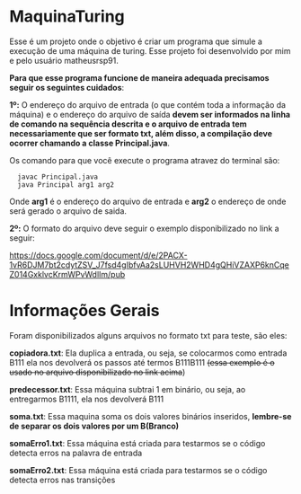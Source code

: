 # MaquinaTuring
Esse é um projeto onde o objetivo é criar um programa que simule a execução de uma máquina de turing. Esse projeto foi desenvolvido por mim e pelo usuário matheusrsp91.

**Para que esse programa funcione de maneira adequada precisamos seguir os seguintes cuidados**:

**1º:** O endereço do arquivo de entrada (o que contém toda a informação da máquina) e o endereço do arquivo de saída **devem ser informados na 
linha de comando na sequência descrita e o arquivo de entrada tem necessariamente que ser formato txt, além disso, a compilação deve ocorrer chamando a classe Principal.java**.

Os comando para que você execute o programa atravez do terminal são:

      javac Principal.java 
      java Principal arg1 arg2
      
Onde **arg1** é o endereço do arquivo de entrada e **arg2** o endereço de onde será gerado o arquivo de saida.

**2º:** O formato do arquivo deve seguir o exemplo disponibilizado no link a seguir: 

https://docs.google.com/document/d/e/2PACX-1vR6DJM7bt2cdytZSV_J7fsd4gIbfvAa2sLUHVH2WHD4gQHiVZAXP6knCqeZ014GxklvcKrmWPvWdlIm/pub

# Informações Gerais
Foram disponibilizados alguns arquivos no formato txt para teste, são eles:

**copiadora.txt**: Ela duplica a entrada, ou seja, se colocarmos como entrada B111 ela nos devolverá os passos até termos B111B111 ~~(essa exemplo é o usado no arquivo disponibilizado no link acima~~)

**predecessor.txt**: Essa máquina subtrai 1 em binário, ou seja, ao entregarmos B1111, ela nos devolverá B111

**soma.txt**: Essa maquina soma os dois valores binários inseridos, **lembre-se de separar os dois valores por um B(Branco)**

**somaErro1.txt**: Essa máquina está criada para testarmos se o código detecta erros na palavra de entrada

**somaErro2.txt**: Essa máquina está criada para testarmos se o código detecta erros nas transições

